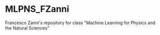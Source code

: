 # MLPNS_FZanni

Francesco Zanni's repository for class "Machine Learning for Physics and the Natural Sciences"
